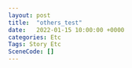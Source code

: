 ```yaml
---
layout: post
title:  "others_test"
date:   2022-01-15 10:00:00 +0000
categories: Etc
Tags: Story Etc
SceneCode: []
---
```

